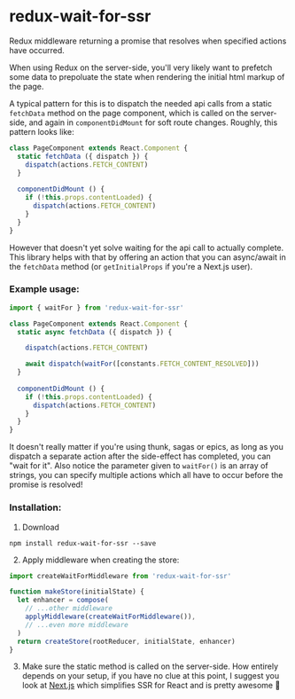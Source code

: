 # redux-wait-for-ssr
Redux middleware returning a promise that resolves when specified actions have occurred.

When using Redux on the server-side, you'll very likely want to prefetch some data to prepoluate the state when rendering the initial html markup of the page.

A typical pattern for this is to dispatch the needed api calls from a static `fetchData` method on the page component, which is called on the server-side, and again in `componentDidMount` for soft route changes. Roughly, this pattern looks like: 

```js
class PageComponent extends React.Component {
  static fetchData ({ dispatch }) {
    dispatch(actions.FETCH_CONTENT)
  }
  
  componentDidMount () {
    if (!this.props.contentLoaded) {
      dispatch(actions.FETCH_CONTENT)
    }
  }
}
```

However that doesn't yet solve waiting for the api call to actually complete. This library helps with that by offering an action that you can async/await in the `fetchData` method (or `getInitialProps` if you're a Next.js user).

### Example usage:

```js
import { waitFor } from 'redux-wait-for-ssr'

class PageComponent extends React.Component {
  static async fetchData ({ dispatch }) {

    dispatch(actions.FETCH_CONTENT)

    await dispatch(waitFor([constants.FETCH_CONTENT_RESOLVED]))
  }
  
  componentDidMount () {
    if (!this.props.contentLoaded) {
      dispatch(actions.FETCH_CONTENT)
    }
  }
}
```

It doesn't really matter if you're using thunk, sagas or epics, as long as you dispatch a separate action after the side-effect has completed, you can "wait for it".
Also notice the parameter given to `waitFor()` is an array of strings, you can specify multiple actions which all have to occur before the promise is resolved!

### Installation:
1. Download
```
npm install redux-wait-for-ssr --save
```

2. Apply middleware when creating the store:

```js
import createWaitForMiddleware from 'redux-wait-for-ssr'

function makeStore(initialState) {
  let enhancer = compose(
    // ...other middleware
    applyMiddleware(createWaitForMiddleware()),
    // ...even more middleware
  )
  return createStore(rootReducer, initialState, enhancer)
}
```

3. Make sure the static method is called on the server-side. How entirely depends on your setup, if you have no clue at this point, I suggest you look at [Next.js](https://github.com/zeit/next.js/) which simplifies SSR for React and is pretty awesome :metal:
